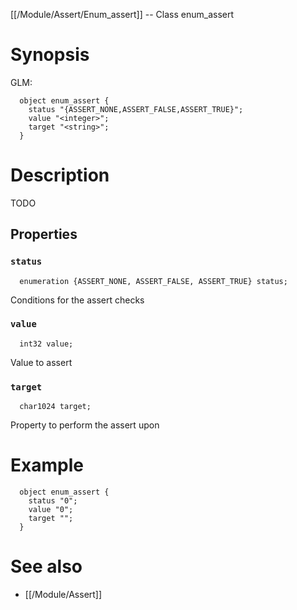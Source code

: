 [[/Module/Assert/Enum_assert]] -- Class enum_assert

# Synopsis

GLM:

~~~
  object enum_assert {
    status "{ASSERT_NONE,ASSERT_FALSE,ASSERT_TRUE}";
    value "<integer>";
    target "<string>";
  }
~~~

# Description

TODO

## Properties

### `status`

~~~
  enumeration {ASSERT_NONE, ASSERT_FALSE, ASSERT_TRUE} status;
~~~

Conditions for the assert checks

### `value`

~~~
  int32 value;
~~~

Value to assert

### `target`

~~~
  char1024 target;
~~~

Property to perform the assert upon

# Example

~~~
  object enum_assert {
    status "0";
    value "0";
    target "";
  }
~~~

# See also

* [[/Module/Assert]]

